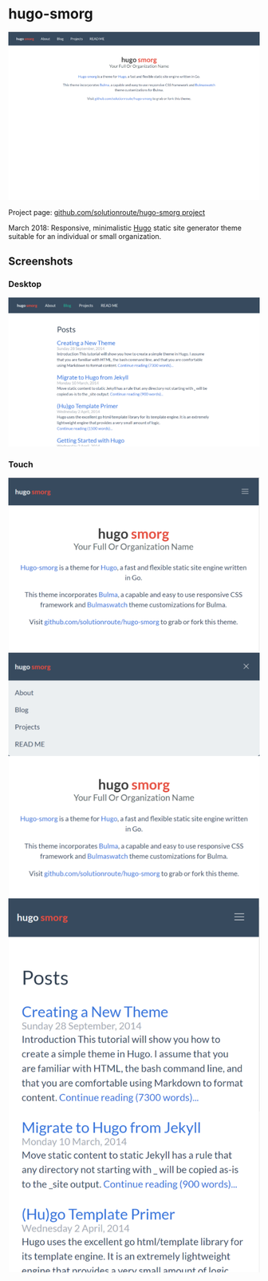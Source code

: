 # hugo-smorg

![Hugo-smorg landing page](../images/tn.png)

Project page: [github.com/solutionroute/hugo-smorg project](https://github.com/solutionroute/hugo-smorg) 

March 2018: Responsive, minimalistic [Hugo](https://gohugo.io/) static site generator theme suitable for an individual or small organization.

## Screenshots

### Desktop
![Desktop post summary](hugo-smorg-summary-desktop.png)

### Touch
![Touch landing page](hugo-smorg-landing.png) 
![Touch dropdown](hugo-smorg-landing-dropdown.png) 
![Touch post summary](hugo-smorg-summary.png)

